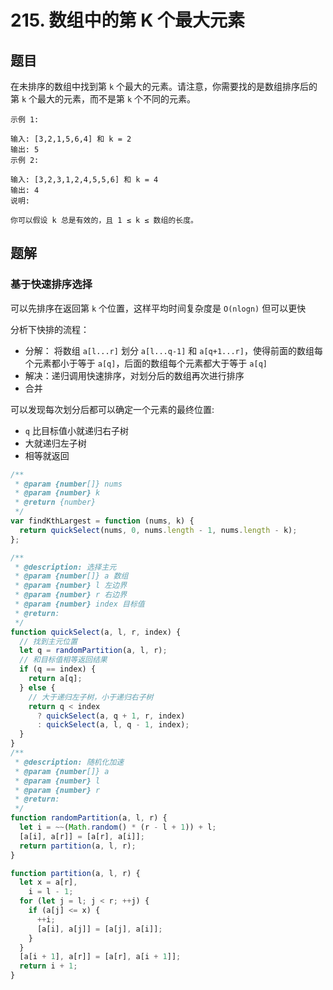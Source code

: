# 215. 数组中的第 K 个最大元素

## 题目

在未排序的数组中找到第 `k` 个最大的元素。请注意，你需要找的是数组排序后的第 `k` 个最大的元素，而不是第 `k` 个不同的元素。

```
示例 1:

输入: [3,2,1,5,6,4] 和 k = 2
输出: 5
示例 2:

输入: [3,2,3,1,2,4,5,5,6] 和 k = 4
输出: 4
说明:

你可以假设 k 总是有效的，且 1 ≤ k ≤ 数组的长度。
```

## 题解

### 基于快速排序选择

可以先排序在返回第 `k` 个位置，这样平均时间复杂度是 `O(nlogn)` 但可以更快

分析下快排的流程：

- 分解： 将数组 `a[l...r]` 划分 `a[l...q-1]` 和 `a[q+1...r]`，使得前面的数组每个元素都小于等于 `a[q]`，后面的数组每个元素都大于等于 `a[q]`
- 解决：递归调用快速排序，对划分后的数组再次进行排序
- 合并

可以发现每次划分后都可以确定一个元素的最终位置:

- `q` 比目标值小就递归右子树
- 大就递归左子树
- 相等就返回

```JavaScript
/**
 * @param {number[]} nums
 * @param {number} k
 * @return {number}
 */
var findKthLargest = function (nums, k) {
  return quickSelect(nums, 0, nums.length - 1, nums.length - k);
};

/**
 * @description: 选择主元
 * @param {number[]} a 数组
 * @param {number} l 左边界
 * @param {number} r 右边界
 * @param {number} index 目标值
 * @return:
 */
function quickSelect(a, l, r, index) {
  // 找到主元位置
  let q = randomPartition(a, l, r);
  // 和目标值相等返回结果
  if (q == index) {
    return a[q];
  } else {
    // 大于递归左子树，小于递归右子树
    return q < index
      ? quickSelect(a, q + 1, r, index)
      : quickSelect(a, l, q - 1, index);
  }
}
/**
 * @description: 随机化加速
 * @param {number[]} a
 * @param {number} l
 * @param {number} r
 * @return:
 */
function randomPartition(a, l, r) {
  let i = ~~(Math.random() * (r - l + 1)) + l;
  [a[i], a[r]] = [a[r], a[i]];
  return partition(a, l, r);
}

function partition(a, l, r) {
  let x = a[r],
    i = l - 1;
  for (let j = l; j < r; ++j) {
    if (a[j] <= x) {
      ++i;
      [a[i], a[j]] = [a[j], a[i]];
    }
  }
  [a[i + 1], a[r]] = [a[r], a[i + 1]];
  return i + 1;
}

```

